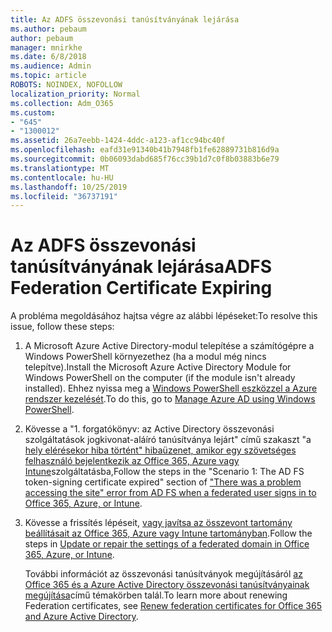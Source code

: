 ```yaml
---
title: Az ADFS összevonási tanúsítványának lejárása
ms.author: pebaum
author: pebaum
manager: mnirkhe
ms.date: 6/8/2018
ms.audience: Admin
ms.topic: article
ROBOTS: NOINDEX, NOFOLLOW
localization_priority: Normal
ms.collection: Adm_O365
ms.custom:
- "645"
- "1300012"
ms.assetid: 26a7eebb-1424-4ddc-a123-af1cc94bc40f
ms.openlocfilehash: eafd31e91340b41b7948fb1fe62889731b816d9a
ms.sourcegitcommit: 0b06093dabd685f76cc39b1d7c0f8b03883b6e79
ms.translationtype: MT
ms.contentlocale: hu-HU
ms.lasthandoff: 10/25/2019
ms.locfileid: "36737191"
---
```

# <a name="adfs-federation-certificate-expiring"></a><span data-ttu-id="dc505-102">Az ADFS összevonási tanúsítványának lejárása</span><span class="sxs-lookup"><span data-stu-id="dc505-102">ADFS Federation Certificate Expiring</span></span>

<span data-ttu-id="dc505-103">A probléma megoldásához hajtsa végre az alábbi lépéseket:</span><span class="sxs-lookup"><span data-stu-id="dc505-103">To resolve this issue, follow these steps:</span></span>
  
1. <span data-ttu-id="dc505-104">A Microsoft Azure Active Directory-modul telepítése a számítógépre a Windows PowerShell környezethez (ha a modul még nincs telepítve).</span><span class="sxs-lookup"><span data-stu-id="dc505-104">Install the Microsoft Azure Active Directory Module for Windows PowerShell on the computer (if the module isn't already installed).</span></span> <span data-ttu-id="dc505-105">Ehhez nyissa meg a [Windows PowerShell eszközzel a Azure rendszer kezelését](https://aka.ms/aadposh).</span><span class="sxs-lookup"><span data-stu-id="dc505-105">To do this, go to [Manage Azure AD using Windows PowerShell](https://aka.ms/aadposh).</span></span>

2. <span data-ttu-id="dc505-106">Kövesse a "1. forgatókönyv: az Active Directory összevonási szolgáltatások jogkivonat-aláíró tanúsítványa lejárt" című szakaszt "a [hely elérésekor hiba történt" hibaüzenet, amikor egy szövetséges felhasználó bejelentkezik az Office 365, Azure vagy Intune](https://support.microsoft.com/help/2713898/there-was-a-problem-accessing-the-site-error-from-ad-fs-when-a-federat)szolgáltatásba,</span><span class="sxs-lookup"><span data-stu-id="dc505-106">Follow the steps in the "Scenario 1: The AD FS token-signing certificate expired" section of ["There was a problem accessing the site" error from AD FS when a federated user signs in to Office 365, Azure, or Intune](https://support.microsoft.com/help/2713898/there-was-a-problem-accessing-the-site-error-from-ad-fs-when-a-federat).</span></span>

3. <span data-ttu-id="dc505-107">Kövesse a frissítés lépéseit, [vagy javítsa az összevont tartomány beállításait az Office 365, Azure vagy Intune tartományban](https://docs.microsoft.com/office365/troubleshoot/security/update-federated-domain-office-365).</span><span class="sxs-lookup"><span data-stu-id="dc505-107">Follow the steps in [Update or repair the settings of a federated domain in Office 365, Azure, or Intune](https://docs.microsoft.com/office365/troubleshoot/security/update-federated-domain-office-365).</span></span>

    <span data-ttu-id="dc505-108">További információt az összevonási tanúsítványok megújításáról [az Office 365 és a Azure Active Directory összevonási tanúsítványainak megújítása](https://docs.microsoft.com/azure/active-directory/connect/active-directory-aadconnect-o365-certs)című témakörben talál.</span><span class="sxs-lookup"><span data-stu-id="dc505-108">To learn more about renewing Federation certificates, see [Renew federation certificates for Office 365 and Azure Active Directory](https://docs.microsoft.com/azure/active-directory/connect/active-directory-aadconnect-o365-certs).</span></span>

